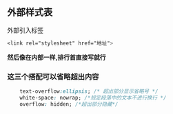 ## 外部样式表

外部引入标签

```css
<link rel="stylesheet" href="地址">
```

**然后像在内部一样,排行首直接写就行**


### 这三个搭配可以省略超出内容

```css
    text-overflow:ellipsis; /* 超出部分显示省略号 */
    white-space: nowrap; /*规定段落中的文本不进行换行 */
    overflow: hidden; /*超出部分隐藏*/
```

```css

```


```css

```


```css

```


```css

```


```css

```





